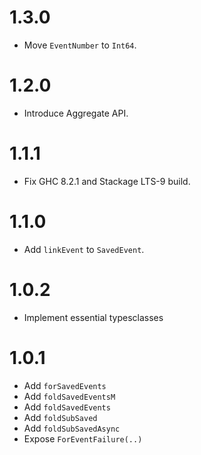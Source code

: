 1.3.0
=====
  * Move `EventNumber` to `Int64`.

1.2.0
=====
  * Introduce Aggregate API.

1.1.1
=====
  * Fix GHC 8.2.1 and Stackage LTS-9 build.

1.1.0
=====
  * Add `linkEvent` to `SavedEvent`.

1.0.2
=====
  * Implement essential typesclasses

1.0.1
=====
  * Add `forSavedEvents`
  * Add `foldSavedEventsM`
  * Add `foldSavedEvents`
  * Add `foldSubSaved`
  * Add `foldSubSavedAsync`
  * Expose `ForEventFailure(..)`
